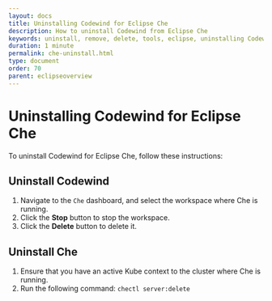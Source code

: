 ```yaml
---
layout: docs
title: Uninstalling Codewind for Eclipse Che
description: How to uninstall Codewind from Eclipse Che
keywords: uninstall, remove, delete, tools, eclipse, uninstalling Codewind for Eclipse Che, restart Eclipse
duration: 1 minute
permalink: che-uninstall.html
type: document
order: 70
parent: eclipseoverview
---
```


# Uninstalling Codewind for Eclipse Che

To uninstall Codewind for Eclipse Che, follow these instructions:

## Uninstall Codewind
1. Navigate to the `Che` dashboard, and select the workspace where Che is running. 
3. Click the **Stop** button to stop the workspace. 
3. Click the **Delete** button to delete it. 

## Uninstall Che
1. Ensure that you have an active Kube context to the cluster where Che is running.
2. Run the following command: `chectl server:delete`
